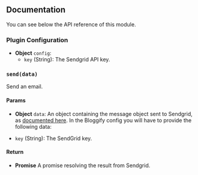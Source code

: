 ## Documentation

You can see below the API reference of this module.

### Plugin Configuration

- **Object** `config`:
  - `key` (String): The Sendgrid API key.

### `send(data)`
Send an email.

#### Params

- **Object** `data`: An object containing the message object sent to Sendgrid, as [documented here](https://github.com/sendgrid/sendgrid-nodejs/blob/master/packages/mail/USE_CASES.md).
In the Bloggify config you will have to provide the following data:

 - `key` (String): The SendGrid key.

#### Return
- **Promise** A promise resolving the result from Sendgrid.

